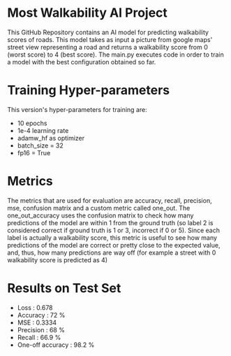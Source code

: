# Most Walkability AI Project
This GitHub Repository contains an AI model for predicting walkability scores of roads.
This model takes as input a picture from google maps' street view representing a road and returns a walkability score from 0 (worst score) to 4 (best score).
The main.py executes code in order to train a model with the best configuration obtained so far.

# Training Hyper-parameters
This version's hyper-parameters for training are:
- 10 epochs
- 1e-4 learning rate
- adamw_hf as optimizer
- batch_size = 32
- fp16 = True

# Metrics
The metrics that are used for evaluation are accuracy, recall, precision, mse, confusion matrix and a custom metric called one_out. The one_out_accuracy uses
the confusion matrix to check how many predictions of the model are within 1 from the ground truth (so label 2 is considered correct if ground truth is 1 or 3, incorrect if 0 or 5).
Since each label is actually a walkability score, this metric is useful to see how many predictions of the model are correct or pretty close to the expected value, and, thus,
how many predictions are way off (for example a street with 0 walkability score is predicted as 4)

# Results on Test Set
- Loss         : 0.678
- Accuracy     : 72 %
- MSE          : 0.3334
- Precision    : 68 %
- Recall       : 66.9 %
- One-off accuracy : 98.2 %
